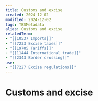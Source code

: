 ```yaml
---
title: Customs and excise
created: 2024-12-02
modified: 2024-12-02
tags: TBSMetadata
alias: Customs and excise
relatedTerm:
- "[[10537 Imports]]"
- "[[7233 Excise taxes]]"
- "[[19705 Tariffs]]"
- "[[11444 International trade]]"
- "[[2343 Border crossing]]"
use:
- "[[7227 Excise regulations]]"
---
```

# Customs and excise
